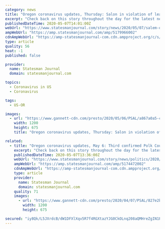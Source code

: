 ```yaml
---
category: news
title: "Oregon coronavirus updates, Thursday: Salon in violation of lease; 34 test positive in Albany plant outbreak"
excerpt: "Check back on this story throughout the day for the latest news about coronavirus and its effects in Salem and around Oregon."
publishedDateTime: 2020-05-07T14:01:00Z
webUrl: "https://www.statesmanjournal.com/story/news/2020/05/07/salem-oregon-coronavirus-updates-positive-albany-frozen-food-plant-outbreak/5179966002/"
ampWebUrl: "https://amp.statesmanjournal.com/amp/5179966002"
cdnAmpWebUrl: "https://amp-statesmanjournal-com.cdn.ampproject.org/c/s/amp.statesmanjournal.com/amp/5179966002"
type: article
quality: 56
heat: -1
published: false

provider:
  name: Statesman Journal
  domain: statesmanjournal.com

topics:
  - Coronavirus in US
  - Coronavirus

tags:
  - US-OR

images:
  - url: "https://www.gannett-cdn.com/presto/2020/05/06/PSAL/a867a0a5-cc9b-4793-b2ee-0843512cefd4-6_Willamette_Mission_MAC_0481.JPG?auto=webp&crop=3895,2191,x0,y197&format=pjpg&width=1200"
    width: 1200
    height: 675
    title: "Oregon coronavirus updates, Thursday: Salon in violation of lease; 34 test positive in Albany plant outbreak"

related:
  - title: "Oregon coronavirus updates, May 6: Third confirmed Polk County death announced"
    excerpt: "Check back on this story throughout the day for the latest news about coronavirus and its effects in Salem and around Oregon"
    publishedDateTime: 2020-05-07T13:36:00Z
    webUrl: "https://www.statesmanjournal.com/story/news/politics/2020/05/06/salem-coronavirus-closes-foster-creek-nursing-home-largest-outbreak-oregon/5174472002/"
    ampWebUrl: "https://amp.statesmanjournal.com/amp/5174472002"
    cdnAmpWebUrl: "https://amp-statesmanjournal-com.cdn.ampproject.org/c/s/amp.statesmanjournal.com/amp/5174472002"
    type: article
    provider:
      name: Statesman Journal
      domain: statesmanjournal.com
    quality: 71
    images:
      - url: "https://www.gannett-cdn.com/presto/2020/04/07/PSAL/827e2b61-e5a8-4375-b9dd-74346f5074aa-5_Salem_Hospital_thank_you_MAC_7229.JPG?auto=webp&crop=5759,3240,x0,y292&format=pjpg&width=1200"
        width: 1200
        height: 675

secured: "iy8Qk/L5JXrdcB/dW1DFXlXqv5R7f4RGXtazYJG0CkOLnq208aQMHreZgIN1Pe7X2GcZLfH9ZPrNIrA2jeFChYBxasWCSKS8iRyAbSUcgXn3zzSprLnrP5E+kFu8J3xlB84JKefY3Lttg73zNbNjqT6VBPM5RpLbvr5bBGv8J4tm2uDn9GLrXbbZ/4oECw7OyUYdCn6g1oxdMsjIXuRsMtYoMB0sEhmFW1x3ELDuzJF74+NM3//doOs29F455W4r4sFYsT5UC0MdoYrpPqmR5Lr+vBzovVQH7X2egXxG86x1k+fwB2UADmQRy6i/ElYAqrm7zhIlvn4mUiJ1iH98Z1dx3LBbAj/Y6tbeidvdlgdalqtXd6f4rfGVwRUpsXA/hfB0fce6g7U31g6BC3Dn3ic3WQ92qI1fULHOR1V2ZWQNiPlAOnyuq1g+6tdlof8dbLGHv2blLfjfQuybWF9QzbWjqTH2/y6SbfgG/8oUKLM=;PwP1HKoDoDcRb6Fa/nk9OQ=="
---
```


